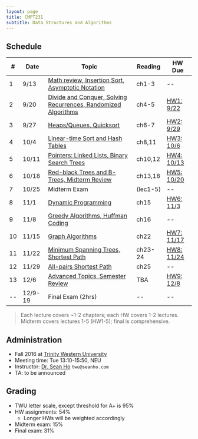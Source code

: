 ```yaml
---
layout: page
title: CMPT231
subtitle: Data Structures and Algorithms
---
```


## Schedule

| #   | Date | Topic | Reading | HW Due |
| --- | ---- | ----- | ------- | ------ |
| 1 | 9/13 | [Math review, Insertion Sort, Asymptotic Notation](lec1) | ch1-3 | -- |
| 2 | 9/20 | [Divide and Conquer, Solving Recurrences, Randomized Algorithms](lec2) | ch4-5 | [HW1: 9/22](hw1) |
| 3 | 9/27 | [Heaps/Queues, Quicksort](lec3) | ch6-7 | [HW2: 9/29](hw2) |
| 4 | 10/4 | [Linear-time Sort and Hash Tables](lec4) | ch8,11 | [HW3: 10/6](hw3) |
| 5 | 10/11 | [Pointers: Linked Lists, Binary Search Trees](lec5) | ch10,12 | [HW4: 10/13](hw4) |
| 6 | 10/18 | [Red-black Trees and B-Trees, Midterm Review](lec6) | ch13,18 | [HW5: 10/20](hw5) |
| 7 | 10/25 | Midterm Exam | (lec1-5) | -- |
| 8 | 11/1 | [Dynamic Programming](lec8) | ch15 | [HW6: 11/3](hw6) |
| 9 | 11/8 | [Greedy Algorithms, Huffman Coding](lec9) | ch16 | -- |
| 10 | 11/15 | [Graph Algorithms](lec10) | ch22 | [HW7: 11/17](hw7) |
| 11 | 11/22 | [Minimum Spanning Trees, Shortest Path](lec11) | ch23-24 | [HW8: 11/24](hw8) |
| 12 | 11/29 | [All-pairs Shortest Path](lec12) | ch25 | -- |
| 13 | 12/6 | [Advanced Topics, Semester Review](lec13) | TBA | [HW9: 12/8](hw9) |
| -- | 12/9-19 | Final Exam (2hrs) | -- | -- |

> Each lecture covers ~1-2 chapters; each HW covers 1-2 lectures. <br/>
> Midterm covers lectures 1-5 (HW1-5); final is comprehensive.

## Administration
+ Fall 2016 at [Trinity Western University](http://www.twu.ca/)
+ Meeting time: Tue 13:10-15:50, NEU
+ Instructor: [Dr. Sean Ho](http://seanho.com) `twu@seanho.com`
+ TA: to be announced

## Grading
+ TWU letter scale, except threshold for A+ is 95%
+ HW assignments: 54%
  + Longer HWs will be weighted accordingly
+ Midterm exam: 15%
+ Final exam: 31%
